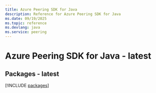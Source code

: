 ```yaml
---
title: Azure Peering SDK for Java
description: Reference for Azure Peering SDK for Java
ms.date: 09/19/2025
ms.topic: reference
ms.devlang: java
ms.service: peering
---
```

# Azure Peering SDK for Java - latest
## Packages - latest
[!INCLUDE [packages](peering-index.md)]